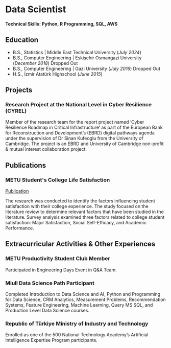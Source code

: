 # Data Scientist

#### Technical Skills: Python, R Programming, SQL, AWS

## Education

- B.S., Statistics | Middle East Technical University (_July 2024_)
- B.S., Computer Engineering | Eskişehir Osmangazi University (_December 2018_) Dropped Out
- B.S., Computer Engineering | Gazi University (_July 2016_) Dropped Out
- H.S., İzmir Atatürk Highschool (_June 2015_)

## Projects

### Research Project at the National Level in Cyber Resilience (CYREL)

Member of the research team for the report project named ‘Cyber Resilience Roadmap in Critical Infrastructure’ as part of the European Bank for Reconstruction and Development’s (EBRD) digital pathways agenda under the supervision of Dr Sinan Kufeoglu from the University of Cambridge. The project is an EBRD and University of Cambridge non-profit & mutual interest collaboration project.

## Publications

### METU Student's College Life Satisfaction

[Publication](https://doi.org/10.47814/ijssrr.v6i7.1261)

The research was conducted to identify the factors influencing student satisfaction with their college experience. The study focused on the literature review to determine relevant factors that have been studied in the literature. Survey analysis examined three factors related to college student satisfaction: Major Satisfaction, Social Self-Efficacy, and Academic Performance.

## Extracurricular Activities & Other Experiences

### METU Productivity Student Club Member

Participated in Engineering Days Event in Q&A Team.

### Miull Data Science Path Participant

Completed Introduction to Data Science and AI, Python and Programming for Data Science, CRM Analytics, Measurement Problems, Recommendation Systems, Feature Engineering, Machine Learning, Query MS SQL, and Production Level Data Science courses.

### Republic of Türkiye Ministry of Industry and Technology

Enrolled as one of the 500 National Technology Academy’s Artificial Intelligence Expertise Program participants.






